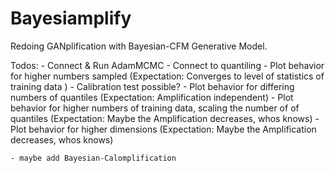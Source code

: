 # Bayesiamplify
Redoing GANplification with Bayesian-CFM Generative Model.

Todos:
    - Connect & Run AdamMCMC
    - Connect to quantiling
    - Plot behavior for higher numbers sampled (Expectation: Converges to level of statistics of training data )
    - Calibration test possible?
    - Plot behavior for differing numbers of quantiles (Expectation: Amplification independent)
    - Plot behavior for higher numbers of training data, scaling the number of of quantiles (Expectation: Maybe the Amplification decreases, whos knows)
    - Plot behavior for higher dimensions (Expectation: Maybe the Amplification decreases, whos knows)

    - maybe add Bayesian-Calomplification